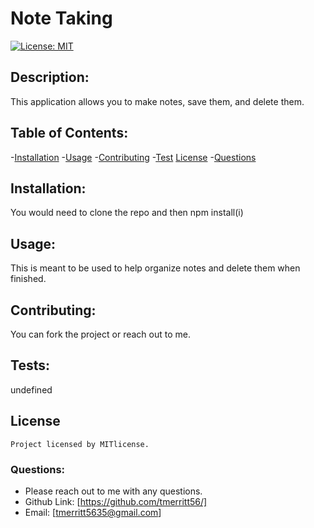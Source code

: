 # Note Taking

  [![License: MIT](https://img.shields.io/badge/License-MIT-yellow.svg)](https://opensource.org/licenses/MIT)

  ## Description:
  This application allows you to make notes, save them, and delete them.
  
  ## Table of Contents:
  -[Installation](#installation)
  -[Usage](#usage)
  -[Contributing](#contributing)
  -[Test](#test)
  [License](#license)
  -[Questions](#questions)


  ## Installation:
  You would need to clone the repo and then npm install(i)
  
  ## Usage:
  This is meant to be used to help organize notes and delete them when finished. 
  
  ## Contributing:
  You can fork the project or reach out to me. 
  
  ## Tests:
  undefined
  
## License 
    Project licensed by MITlicense.
  
  ### Questions:
  - Please reach out to me with any questions.
  - Github Link: [https://github.com/tmerritt56/]
  - Email: [tmerritt5635@gmail.com] 
